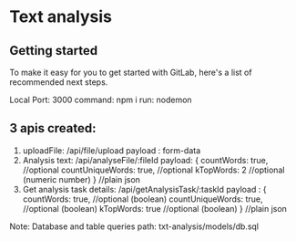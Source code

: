 # Text analysis

## Getting started

To make it easy for you to get started with GitLab, here's a list of recommended next steps.

Local Port: 3000
command: npm i
run: nodemon
 
## 3 apis created:
1. uploadFile: /api/file/upload
    payload : form-data
2. Analysis text: /api/analyseFile/:fileId
    payload: {
        countWords: true, //optional
        countUniqueWords: true, //optional
        kTopWords: 2 //optional (numeric number)
    } //plain json
3. Get analysis task details: /api/getAnalysisTask/:taskId
    payload : {
        countWords: true, //optional (boolean)
        countUniqueWords: true, //optional (boolean)
        kTopWords: true //optional (boolean)
    } //plain json

Note: Database and table queries path: txt-analysis/models/db.sql
